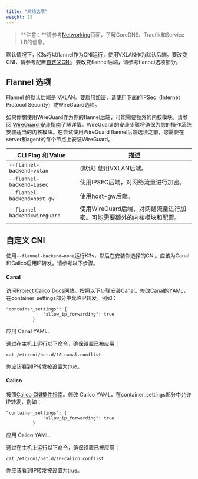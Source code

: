 ```yaml
---
title: "网络选项"
weight: 25
---
```


> **注意：**请参考[Networking](/docs/k3s/networking/_index)页面，了解CoreDNS、Traefik和Service LB的信息。

默认情况下，K3s将以flannel作为CNI运行，使用VXLAN作为默认后端。要改变CNI，请参考配置[自定义CNI](#自定义-cni)。要改变flannel后端，请参考flannel选项部分。

## Flannel 选项

Flannel 的默认后端是 VXLAN。要启用加密，请使用下面的IPSec（Internet Protocol Security）或WireGuard选项。

如果你想使用WireGuard作为你的flannel后端，可能需要额外的内核模块。请参阅 [WireGuard 安装指南](https://www.wireguard.com/install/)了解详情。WireGuard 的安装步骤将确保为您的操作系统安装适当的内核模块。在尝试使用WireGuard flannel后端选项之前，您需要在server和agent的每个节点上安装WireGuard。

  CLI Flag 和 Value | 描述
  -------------------|------------
 `--flannel-backend=vxlan` | (默认) 使用VXLAN后端。 |
 `--flannel-backend=ipsec` | 使用IPSEC后端，对网络流量进行加密。 |
 `--flannel-backend=host-gw` |  使用host-gw后端。 |
 `--flannel-backend=wireguard` | 使用WireGuard后端，对网络流量进行加密。可能需要额外的内核模块和配置。 |

## 自定义 CNI

使用`--flannel-backend=none`运行K3s，然后在安装你选择的CNI。应该为Canal和Calico启用IP转发。请参考以下步骤。

#### Canal

访问[Project Calico Docs](https://docs.projectcalico.org/)网站。按照以下步骤安装Canal。修改Canal的YAML，在container_settings部分中允许IP转发，例如：

```
"container_settings": {
              "allow_ip_forwarding": true
          }
```

应用 Canal YAML.

通过在主机上运行以下命令，确保设置已被应用：

```
cat /etc/cni/net.d/10-canal.conflist
```

你应该看到IP转发被设置为true。

#### Calico

按照[Calico CNI插件指南](https://docs.projectcalico.org/master/reference/cni-plugin/configuration)。修改 Calico YAML，在container_settings部分中允许IP转发，例如：

```
"container_settings": {
              "allow_ip_forwarding": true
          }
```

应用 Calico YAML.

通过在主机上运行以下命令，确保设置已被应用：

```
cat /etc/cni/net.d/10-calico.conflist
```

你应该看到IP转发被设置为true。

